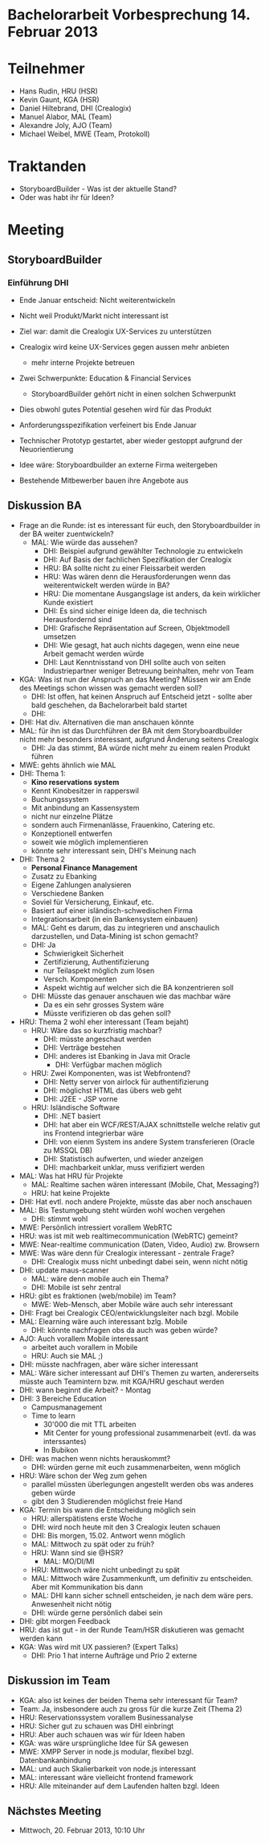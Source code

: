 # Bachelorarbeit Vorbesprechung 14. Februar 2013

# Teilnehmer
- Hans Rudin, HRU (HSR)
- Kevin Gaunt, KGA (HSR)
- Daniel Hiltebrand, DHI (Crealogix)
- Manuel Alabor, MAL (Team)
- Alexandre Joly, AJO (Team)
- Michael Weibel, MWE (Team, Protokoll)

# Traktanden
- StoryboardBuilder - Was ist der aktuelle Stand?
- Oder was habt ihr für Ideen?

# Meeting
## StoryboardBuilder
### Einführung DHI
- Ende Januar entscheid: Nicht weiterentwickeln
- Nicht weil Produkt/Markt nicht interessant ist
- Ziel war: damit die Crealogix UX-Services zu unterstützen
- Crealogix wird keine UX-Services gegen aussen mehr anbieten
	- mehr interne Projekte betreuen
- Zwei Schwerpunkte: Education & Financial Services
	- StoryboardBuilder gehört nicht in einen solchen Schwerpunkt
- Dies obwohl gutes Potential gesehen wird für das Produkt

- Anforderungsspezifikation verfeinert bis Ende Januar
- Technischer Prototyp gestartet, aber wieder gestoppt aufgrund der Neuorientierung
- Idee wäre: Storyboardbuilder an externe Firma weitergeben
- Bestehende Mitbewerber bauen ihre Angebote aus

## Diskussion BA

- Frage an die Runde: ist es interessant für euch, den Storyboardbuilder in der BA weiter zuentwickeln? 
	- MAL: Wie würde das aussehen?
		- DHI: Beispiel aufgrund gewählter Technologie zu entwickeln
		- DHI: Auf Basis der fachlichen Spezifikation der Crealogix
		- HRU: BA sollte nicht zu einer Fleissarbeit werden
		- HRU: Was wären denn die Herausforderungen wenn das weiterentwickelt werden würde in BA?
		- HRU: Die momentane Ausgangslage ist anders, da kein wirklicher Kunde existiert
		- DHI: Es sind sicher einige Ideen da, die technisch Herausfordernd sind
		- DHI: Grafische Repräsentation auf Screen, Objektmodell umsetzen
		- DHI: Wie gesagt, hat auch nichts dagegen, wenn eine neue Arbeit gemacht werden würde
		- DHI: Laut Kenntnisstand von DHI sollte auch von seiten Industriepartner weniger Betreuung beinhalten, mehr von Team
- KGA: Was ist nun der Anspruch an das Meeting? Müssen wir am Ende des Meetings schon wissen was gemacht werden soll?
	- DHI: Ist offen, hat keinen Anspruch auf Entscheid jetzt - sollte aber bald geschehen, da Bachelorarbeit bald startet
	- DHI: 
- DHI: Hat div. Alternativen die man anschauen könnte
- MAL: für ihn ist das Durchführen der BA mit dem Storyboardbuilder nicht mehr besonders interessant, aufgrund Änderung seitens Crealogix
	- DHI: Ja das stimmt, BA würde nicht mehr zu einem realen Produkt führen
- MWE: gehts ähnlich wie MAL
- DHI: Thema 1:
	- **Kino reservations system**
	- Kennt Kinobesitzer in rapperswil
	- Buchungssystem
	- Mit anbindung an Kassensystem
	- nicht nur einzelne Plätze
	- sondern auch Firmenanlässe, Frauenkino, Catering etc.
	- Konzeptionell entwerfen
	- soweit wie möglich implementieren
	- könnte sehr interessant sein, DHI's Meinung nach
- DHI: Thema 2
	- **Personal Finance Management**
	- Zusatz zu Ebanking
	- Eigene Zahlungen analysieren
	- Verschiedene Banken
	- Soviel für Versicherung, Einkauf, etc.
	- Basiert auf einer isländisch-schwedischen Firma
	- Integrationsarbeit (in ein Bankensystem einbauen)
	- MAL: Geht es darum, das zu integrieren und anschaulich darzustellen, und Data-Mining ist schon gemacht?
	- DHI: Ja
		- Schwierigkeit Sicherheit
		- Zertifizierung, Authentifizierung
		- nur Teilaspekt möglich zum lösen
		- Versch. Komponenten
		- Aspekt wichtig auf welcher sich die BA konzentrieren soll
	- DHI: Müsste das genauer anschauen wie das machbar wäre
		- Da es ein sehr grosses System wäre
		- Müsste verifizieren ob das gehen soll?
- HRU: Thema 2 wohl eher interessant (Team bejaht)
	- HRU: Wäre das so kurzfristig machbar?
		- DHI: müsste angeschaut werden
		- DHI: Verträge bestehen
		- DHI: anderes ist Ebanking in Java mit Oracle
			- DHI: Verfügbar machen möglich
	- HRU: Zwei Komponenten, was ist Webfrontend?
		- DHI: Netty server von airlock für authentifizierung
		- DHI: möglichst HTML das übers web geht
		- DHI: J2EE - JSP vorne
	- HRU: Isländische Software
		- DHI: .NET basiert
		- DHI: hat aber ein WCF/REST/AJAX schnittstelle welche relativ gut ins Frontend integrierbar wäre
		- DHI: von eienm System ins andere System transferieren (Oracle zu MSSQL DB)
		- DHI: Statistisch aufwerten, und wieder anzeigen
		- DHI: machbarkeit unklar, muss verifiziert werden
- MAL: Was hat HRU für Projekte
	- MAL: Realtime sachen wären interessant (Mobile, Chat, Messaging?)
	- HRU: hat keine Projekte
- DHI: Hat evtl. noch andere Projekte, müsste das aber noch anschauen
- MAL: Bis Testumgebung steht würden wohl wochen vergehen
	- DHI: stimmt wohl
- MWE: Persönlich intressiert vorallem WebRTC
- HRU: was ist mit web realtimecommunication (WebRTC) gemeint?
- MWE: Near-realtime communication (Daten, Video, Audio) zw. Browsern
- MWE: Was wäre denn für Crealogix interessant - zentrale Frage?
	- DHI: Crealogix muss nicht unbedingt dabei sein, wenn nicht nötig
- DHI: update maus-scanner
	- MAL: wäre denn mobile auch ein Thema?
	- DHI: Mobile ist sehr zentral
- HRU: gibt es fraktionen (web/mobile) im Team?
	- MWE: Web-Mensch, aber Mobile wäre auch sehr interessant
- DHI: Fragt bei Crealogix CEO/entwicklungsleiter nach bzgl. Mobile
- MAL: Elearning wäre auch interessant bzlg. Mobile
	- DHI: könnte nachfragen obs da auch was geben würde?
- AJO: Auch vorallem Mobile interessant
	- arbeitet auch vorallem in Mobile
	- HRU: Auch sie MAL ;)
- DHI: müsste nachfragen, aber wäre sicher interessant
- MAL: Wäre sicher interessant auf DHI's Themen zu warten, andererseits müsste auch Teamintern bzw. mit KGA/HRU geschaut werden
- DHI: wann beginnt die Arbeit? - Montag
- DHI: 3 Bereiche Education
	- Campusmanagement
	- Time to learn
		- 30'000 die mit TTL arbeiten
		- Mit Center for young professional zusammenarbeit (evtl. da was interssantes)
		- In Bubikon
- DHI: was machen wenn nichts herauskommt?
	- DHI: würden gerne mit euch zusammenarbeiten, wenn möglich
- HRU: Wäre schon der Weg zum gehen
	- parallel müssten überlegungen angestellt werden obs was anderes geben würde
	- gibt den 3 Studierenden möglichst freie Hand
- KGA: Termin bis wann die Entscheidung möglich sein
	- HRU: allerspätistens erste Woche
	- DHI: wird noch heute mit den 3 Crealogix leuten schauen
	- DHI: Bis morgen, 15.02. Antwort wenn möglich
	- MAL: Mittwoch zu spät oder zu früh?
	- HRU: Wann sind sie @HSR?
		- MAL: MO/DI/MI
	- HRU: Mittwoch wäre nicht unbedingt zu spät
	- MAL: Mittwoch wäre Zusammenkunft, um definitiv zu entscheiden. Aber mit Kommunikation bis dann
	- MAL: DHI kann sicher schnell entscheiden, je nach dem wäre pers. Anwesenheit nicht nötig
	- DHI: würde gerne persönlich dabei sein
- DHI: gibt morgen Feedback
- HRU: das ist gut - in der Runde Team/HSR diskutieren was gemacht werden kann
- KGA: Was wird mit UX passieren? (Expert Talks)
	- DHI: Prio 1 hat interne Aufträge und Prio 2 externe

## Diskussion im Team
- KGA: also ist keines der beiden Thema sehr interessant für Team?
- Team: Ja, insbesondere auch zu gross für die kurze Zeit (Thema 2)
- HRU: Reservationssystem vorallem Businessanalyse
- HRU: Sicher gut zu schauen was DHI einbringt
- HRU: Aber auch schauen was wir für Ideen haben
- KGA: was wäre ursprüngliche Idee für SA gewesen
- MWE: XMPP Server in node.js modular, flexibel bzgl. Datenbankanbindung
- MAL: und auch Skalierbarkeit von node.js interessant
- MAL: interessant wäre vielleicht frontend framework
- HRU: Alle miteinander auf dem Laufenden halten bzgl. Ideen

## Nächstes Meeting
- Mittwoch, 20. Februar 2013, 10:10 Uhr